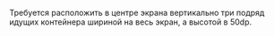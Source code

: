 Требуется расположить в центре экрана вертикально три подряд идущих контейнера шириной на весь экран, а высотой в 50dp.
